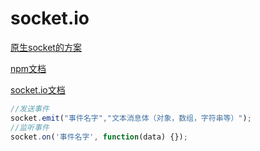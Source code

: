 # socket.io

[原生socket的方案](https://github.com/Wscats/workerman)

[npm文档](https://www.npmjs.com/package/socket.io)

[socket.io文档](https://github.com/Wscats/node-tutorial/issues/7)

```js
//发送事件
socket.emit("事件名字","文本消息体（对象，数组，字符串等）");
//监听事件
socket.on('事件名字', function(data) {});
```